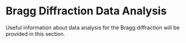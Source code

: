 Bragg Diffraction Data Analysis
===

Useful information about data analysis for the Bragg diffraction will be provided in this section.

```{tableofcontents}
```